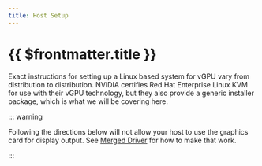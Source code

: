 ```yaml
---
title: Host Setup
---
```


# {{ $frontmatter.title }}

Exact instructions for setting up a Linux based system for vGPU vary from distribution to distribution. NVIDIA certifies Red Hat Enterprise Linux KVM for use with their vGPU technology, but they also provide a generic installer package, which is what we will be covering here.

::: warning

Following the directions below will not allow your host to use the graphics card for display output. See [Merged Driver](../tools/merged-driver.md) for how to make that work.

:::
